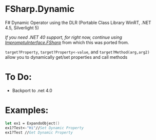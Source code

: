 # FSharp.Dynamic

F# Dynamic Operator using the DLR (Portable Class Library WinRT, .NET 4.5, Silverlight 5)

*If you need .NET 40 support, for right now, continue using [ImpromptuInterface.FSharp](https://github.com/ekonbenefits/impromptu-interface)* from which this was ported from.

`target?Property`, `target?Property<-value`, and `target?Method(arg,arg2)` allow you to dynamically get/set properties and call methods

# To Do:

 - Backport to .net 4.0

# Examples:

```fsharp
let ex1 = ExpandoObject()
ex1?Test<-"Hi"//Set Dynamic Property
ex1?Test //Get Dynamic Property
```